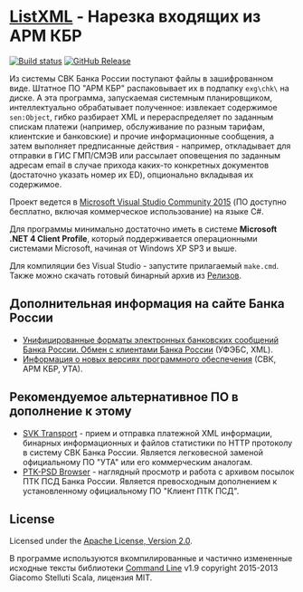 # [ListXML](http://diev.github.io/ListXML/) - Нарезка входящих из АРМ КБР

[![Build status](https://ci.appveyor.com/api/projects/status/45j0q24sg6aiiq52?svg=true)](https://ci.appveyor.com/project/diev/listxml) 
[![GitHub Release](https://img.shields.io/github/release/diev/ListXML.svg)](https://github.com/diev/ListXML/releases/latest)

Из системы СВК Банка России поступают файлы в зашифрованном виде. 
Штатное ПО "АРМ КБР" распаковывает их в подпапку `exg\chk\` на диске. 
А эта программа, запускаемая системным планировщиком, интеллектуально 
обрабатывает полученное: извлекает содержимое `sen:Object`, 
гибко разбирает XML и перераспределяет по заданным спискам платежи 
(например, обслуживание по разным тарифам, клиентские и банковские) 
и прочие информационные сообщения, а затем выполняет предписанные действия - 
например, откладывает для отправки в ГИС ГМП/СМЭВ или рассылает оповещения 
по заданным адресам email в случае прихода каких-то конкретных документов 
(достаточно указать номер их ED), опционально вкладывая их содержимое.

Проект ведется в 
[Microsoft Visual Studio Community 2015](https://www.visualstudio.com/) 
(ПО доступно бесплатно, включая коммерческое использование) на языке C#.

Для программы минимально достаточно иметь в системе 
**Microsoft .NET 4 Client Profile**, который поддерживается операционными 
системами Microsoft, начиная от Windows XP SP3 и выше.

Для компиляции без Visual Studio - запустите прилагаемый `make.cmd`. 
Также можно скачать готовый бинарный архив из [Релизов](/diev/ListXML/releases).

## Дополнительная информация на сайте Банка России

* [Унифицированные форматы электронных банковских сообщений Банка России. 
Обмен с клиентами Банка России](http://www.cbr.ru/analytics/Formats) 
(УФЭБС, XML).
* [Информация о новых версиях программного 
обеспечения](http://www.cbr.ru/mcirabis/?PrtId=itest) (СВК, АРМ КБР, УТА).

## Рекомендуемое альтернативное ПО в дополнение к этому

* [SVK Transport](http://diev.github.io/SVK-Transport-hta) - 
прием и отправка платежной XML информации, бинарных информационных и файлов 
статистики по HTTP протоколу в систему СВК Банка России. Является легковесной 
заменой официальному ПО "УТА" или его коммерческим аналогам.
* [PTK-PSD Browser](http://diev.github.io/PTK-PSD-Browser-hta) - 
наглядный просмотр и работа с архивом посылок ПТК ПСД Банка России. Является 
превосходным дополнением к установленному официальному ПО "Клиент ПТК ПСД".

## License

Licensed under the [Apache License, Version 2.0](LICENSE).

В программе используются вкомпилированные и частично измененные исходные 
тексты библиотеки [Command Line](/gsscoder/commandline) v1.9 copyright 
2015-2013 Giacomo Stelluti Scala, лицензия MIT.
